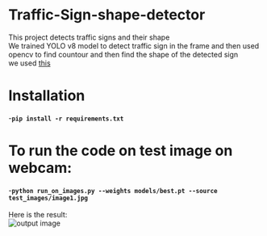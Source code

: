# Traffic-Sign-shape-detector
This project detects traffic signs and their shape
<br> We trained YOLO v8 model to detect traffic sign in the frame and then used opencv to find countour and then find the shape of the detected sign
<br> we used [this](dataset)
# Installation
-<b>`pip install -r requirements.txt`</b>
# To run the code on test image on webcam:
-<b>`python run_on_images.py --weights models/best.pt --source test_images/image1.jpg`</b>
<br><br> Here is the result:
<br>
![output image](images/sample.jpg)

